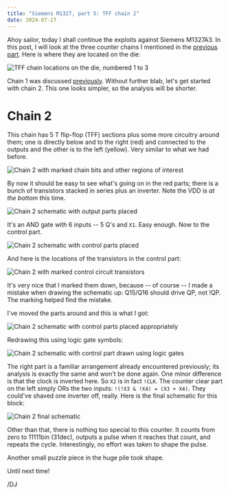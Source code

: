 ```yaml
---
title: "Siemens M1327, part 5: TFF chain 2"
date: 2024-07-27
---
```


Ahoy sailor, today I shall continue the exploits against Siemens M1327A3. In this post, I will look at the three counter chains I mentioned in the [previous part](/blarg/2024/07/24/siemens-m1327-part-3.html). Here is where they are located on the die:

![TFF chain locations on the die, numbered 1 to 3](/blarg/assets/20240725/tff-chain-locations.jpg)

Chain 1 was discussed [previously](/blarg/2024/07/25/siemens-m1327-part-4.html). Without further blab, let's get started with chain 2. This one looks simpler, so the analysis will be shorter.

# Chain 2

This chain has 5 T flip-flop (TFF) sections plus some more circuitry around them; one is directly below and to the right (red) and connected to the outputs and the other is to the left (yellow). Very similar to what we had before.

![Chain 2 with marked chain bits and other regions of interest](/blarg/assets/20240727/counter-2-overview.jpg)

By now it should be easy to see what's going on in the red parts; there is a bunch of transistors stacked in series plus an inverter. Note the VDD is _at the bottom_ this time.

![Chain 2 schematic with output parts placed](/blarg/assets/20240727/counter-2-schematic-1.png)

It's an AND gate with 6 inputs -- 5 Q's and `X1`. Easy enough. Now to the control part.

![Chain 2 schematic with control parts placed](/blarg/assets/20240727/counter-2-schematic-2.png)

And here is the locations of the transistors in the control part:

![Chain 2 with marked control circuit transistors](/blarg/assets/20240727/counter-2-overview-2.jpg)

It's very nice that I marked them down, because -- of course -- I made a mistake when drawing the schematic up: Q15/Q16 should drive QP, not !QP. The marking helped find the mistake.

I've moved the parts around and this is what I got:

![Chain 2 schematic with control parts placed appropriately](/blarg/assets/20240727/counter-2-schematic-3.png)

Redrawing this using logic gate symbols:

![Chain 2 schematic with control part drawn using logic gates](/blarg/assets/20240727/counter-2-schematic-4.png)

The right part is a familiar arrangement already encountered previously; its analysis is exactly the same and won't be done again. One minor difference is that the clock is inverted here. So `X2` is in fact `!CLK`. The counter clear part on the left simply ORs the two inputs: `!(!X3 & !X4) = (X3 + X4)`. They could've shaved one inverter off, really. Here is the final schematic for this block:

![Chain 2 final schematic](/blarg/assets/20240727/counter-2-schematic-final.png)

Other than that, there is nothing too special to this counter. It counts from zero to 11111bin (31dec), outputs a pulse when it reaches that count, and repeats the cycle. Interestingly, no effort was taken to shape the pulse.

Another small puzzle piece in the huge pile took shape.

Until next time!

/DJ
